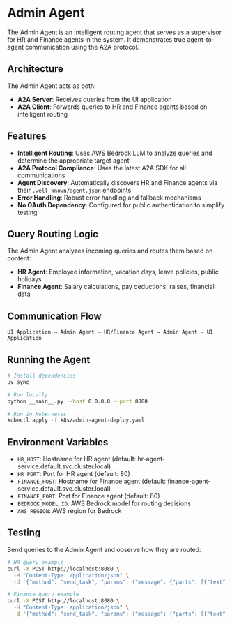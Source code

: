 # Admin Agent

The Admin Agent is an intelligent routing agent that serves as a supervisor for HR and Finance agents in the system. It demonstrates true agent-to-agent communication using the A2A protocol.

## Architecture

The Admin Agent acts as both:
- **A2A Server**: Receives queries from the UI application
- **A2A Client**: Forwards queries to HR and Finance agents based on intelligent routing

## Features

- **Intelligent Routing**: Uses AWS Bedrock LLM to analyze queries and determine the appropriate target agent
- **A2A Protocol Compliance**: Uses the latest A2A SDK for all communications
- **Agent Discovery**: Automatically discovers HR and Finance agents via their `.well-known/agent.json` endpoints
- **Error Handling**: Robust error handling and fallback mechanisms
- **No OAuth Dependency**: Configured for public authentication to simplify testing

## Query Routing Logic

The Admin Agent analyzes incoming queries and routes them based on content:

- **HR Agent**: Employee information, vacation days, leave policies, public holidays
- **Finance Agent**: Salary calculations, pay deductions, raises, financial data

## Communication Flow

```
UI Application → Admin Agent → HR/Finance Agent → Admin Agent → UI Application
```

## Running the Agent

```bash
# Install dependencies
uv sync

# Run locally
python __main__.py --host 0.0.0.0 --port 8080

# Run in Kubernetes
kubectl apply -f k8s/admin-agent-deploy.yaml
```

## Environment Variables

- `HR_HOST`: Hostname for HR agent (default: hr-agent-service.default.svc.cluster.local)
- `HR_PORT`: Port for HR agent (default: 80)
- `FINANCE_HOST`: Hostname for Finance agent (default: finance-agent-service.default.svc.cluster.local)
- `FINANCE_PORT`: Port for Finance agent (default: 80)
- `BEDROCK_MODEL_ID`: AWS Bedrock model for routing decisions
- `AWS_REGION`: AWS region for Bedrock

## Testing

Send queries to the Admin Agent and observe how they are routed:

```bash
# HR query example
curl -X POST http://localhost:8080 \
  -H "Content-Type: application/json" \
  -d '{"method": "send_task", "params": {"message": {"parts": [{"text": "How many vacation days does EMP0002 have?"}]}}}'

# Finance query example  
curl -X POST http://localhost:8080 \
  -H "Content-Type: application/json" \
  -d '{"method": "send_task", "params": {"message": {"parts": [{"text": "What is the salary of EMP0001?"}]}}}'
```